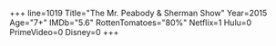 +++
line=1019
Title="The Mr. Peabody & Sherman Show"
Year=2015
Age="7+"
IMDb="5.6"
RottenTomatoes="80%"
Netflix=1
Hulu=0
PrimeVideo=0
Disney=0
+++

